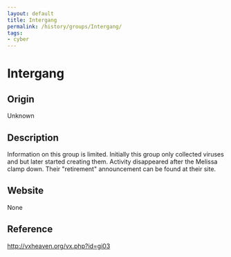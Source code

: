 ```yaml
---
layout: default
title: Intergang
permalink: /history/groups/Intergang/
tags:
- cyber
---
```


Intergang
=========

Origin
------
Unknown

Description
-----------
Information on this group is limited. Initially this group only collected viruses and but later started creating them. Activity disappeared after the Melissa clamp down. Their "retirement" announcement can be found at their site.

Website
-------
None

Reference
---------
http://vxheaven.org/vx.php?id=gi03
